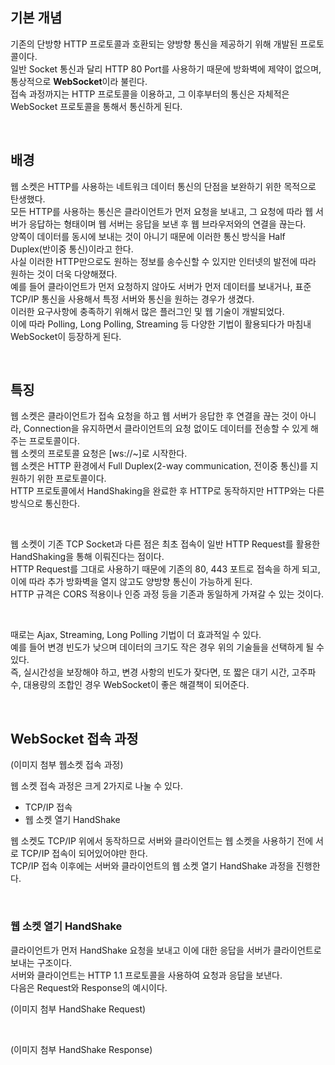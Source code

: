 ## 기본 개념

기존의 단방향 HTTP 프로토콜과 호환되는 양방향 통신을 제공하기 위해 개발된 프로토콜이다.  
일반 Socket 통신과 달리 HTTP 80 Port를 사용하기 때문에 방화벽에 제약이 없으며, 통상적으로 **WebSocket**이라 불린다.  
접속 과정까지는 HTTP 프로토콜을 이용하고, 그 이후부터의 통신은 자체적은 WebSocket 프로토콜을 통해서 통신하게 된다.

<br>

## 배경

웹 소켓은 HTTP를 사용하는 네트워크 데이터 통신의 단점을 보완하기 위한 목적으로 탄생했다.  
모든 HTTP를 사용하는 통신은 클라이언트가 먼저 요청을 보내고, 그 요청에 따라 웹 서버가 응답하는 형태이며 웹 서버는 응답을 보낸 후 웹 브라우저와의 연결을 끊는다.  
양쪽이 데이터를 동시에 보내는 것이 아니기 때문에 이러한 통신 방식을 Half Duplex(반이중 통신)이라고 한다.  
사실 이러한 HTTP만으로도 원하는 정보를 송수신할 수 있지만 인터넷의 발전에 따라 원하는 것이 더욱 다양해졌다.  
예를 들어 클라이언트가 먼저 요청하지 않아도 서버가 먼저 데이터를 보내거나, 표준 TCP/IP 통신을 사용해서 특정 서버와 통신을 원하는 경우가 생겼다.  
이러한 요구사항에 충족하기 위해서 많은 플러그인 및 웹 기술이 개발되었다.  
이에 따라 Polling, Long Polling, Streaming 등 다양한 기법이 활용되다가 마침내 WebSocket이 등장하게 된다.

<br>

## 특징

웹 소켓은 클라이언트가 접속 요청을 하고 웹 서버가 응답한 후 연결을 끊는 것이 아니라, Connection을 유지하면서 클라이언트의 요청 없이도 데이터를 전송할 수 있게 해주는 프로토콜이다.  
웹 소켓의 프로토콜 요청은 [ws://~]로 시작한다.  
웹 소켓은 HTTP 환경에서 Full Duplex(2-way communication, 전이중 통신)를 지원하기 위한 프로토콜이다.  
HTTP 프로토콜에서 HandShaking을 완료한 후 HTTP로 동작하지만 HTTP와는 다른 방식으로 통신한다.

<br>

웹 소켓이 기존 TCP Socket과 다른 점은 최초 접속이 일반 HTTP Request를 활용한 HandShaking을 통해 이뤄진다는 점이다.  
HTTP Request를 그대로 사용하기 때문에 기존의 80, 443 포트로 접속을 하게 되고, 이에 따라 추가 방화벽을 열지 않고도 양방향 통신이 가능하게 된다.  
HTTP 규격은 CORS 적용이나 인증 과정 등을 기존과 동일하게 가져갈 수 있는 것이다.

<br>

때로는 Ajax, Streaming, Long Polling 기법이 더 효과적일 수 있다.  
예를 들어 변경 빈도가 낮으며 데이터의 크기도 작은 경우 위의 기술들을 선택하게 될 수 있다.  
즉, 실시간성을 보장해야 하고, 변경 사항의 빈도가 잦다면, 또 짧은 대기 시간, 고주파수, 대용량의 조합인 경우 WebSocket이 좋은 해결책이 되어준다.

<br>

## WebSocket 접속 과정

(이미지 첨부 웹소켓 접속 과정)

웹 소켓 접속 과정은 크게 2가지로 나눌 수 있다.

- TCP/IP 접속
- 웹 소켓 열기 HandShake

웹 소켓도 TCP/IP 위에서 동작하므로 서버와 클라이언트는 웹 소켓을 사용하기 전에 서로 TCP/IP 접속이 되어있어야만 한다.  
TCP/IP 접속 이후에는 서버와 클라이언트의 웹 소켓 열기 HandShake 과정을 진행한다.

<br>

### 웹 소켓 열기 HandShake

클라이언트가 먼저 HandShake 요청을 보내고 이에 대한 응답을 서버가 클라이언트로 보내는 구조이다.  
서버와 클라이언트는 HTTP 1.1 프로토콜을 사용하여 요청과 응답을 보낸다.  
다음은 Request와 Response의 예시이다.

(이미지 첨부 HandShake Request)

<br>

(이미지 첨부 HandShake Response)
